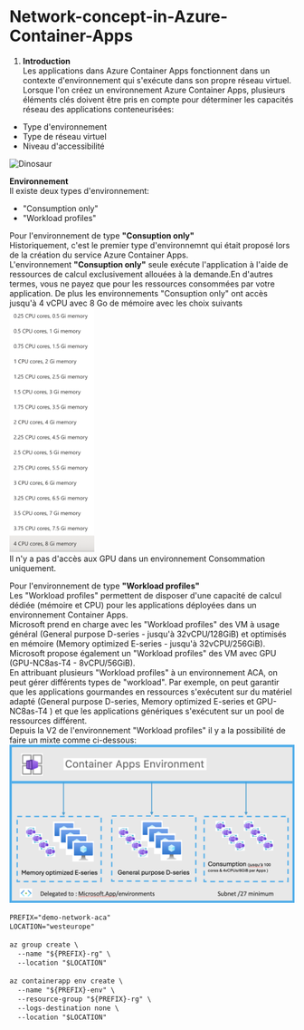 # Network-concept-in-Azure-Container-Apps
1. __Introduction__ </br>
Les applications dans Azure Container Apps fonctionnent dans un contexte d'environnement qui s'exécute dans son propre réseau virtuel. Lorsque l'on créez un environnement Azure Container Apps, plusieurs éléments clés doivent être pris en compte pour déterminer les capacités réseau des applications conteneurisées:
- Type d'environnement
- Type de réseau virtuel
- Niveau d'accessibilité

<img src="https://learn.microsoft.com/en-us/azure/container-apps/media/environments/azure-container-apps-environments.png" alt="Dinosaur" />

__Environnement__<br>
Il existe deux types d'environnement:
- "Consumption only"
- "Workload profiles"


Pour l'environnement de type __"Consuption only"__<br>
Historiquement, c'est le premier type d'environnemnt qui était proposé lors de la création du service Azure Container Apps.<br>
L'environnement __"Consuption only"__ seule exécute l'application à l'aide de ressources de calcul exclusivement allouées à la demande.En d'autres termes, vous ne payez que pour les ressources consommées par votre application. De plus les environnements "Consuption only" ont accès jusqu'à 4 vCPU avec 8 Go de mémoire avec les choix suivants<br>
<img width='150' src='./images/img-00.png'/><br>
Il n'y a pas d'accès aux GPU dans un environnement Consommation uniquement.


Pour l'environnement de  type __"Workload profiles"__<br>
Les "Workload profiles" permettent de disposer d'une capacité de calcul dédiée (mémoire et CPU) pour les applications déployées dans un environnement Container Apps.<br>
Microsoft prend en charge avec les "Workload profiles" des VM à usage général (General purpose D-series - jusqu'à 32vCPU/128GiB) et optimisés en mémoire (Memory optimized E-series - jusqu'à 32vCPU/256GiB). Microsoft propose également un "Workload profiles" des VM avec GPU (GPU-NC8as-T4 - 8vCPU/56GiB).<br>
En attribuant plusieurs "Workload profiles" à un environnement ACA, on peut gérer différents types de "workload". Par exemple, on peut garantir que les applications gourmandes en ressources s'exécutent sur du matériel adapté (General purpose D-series, Memory optimized E-series et GPU-NC8as-T4 ) et que les applications génériques s'exécutent sur un pool de ressources différent.<br>
Depuis la V2 de l'environnement "Workload profiles" il y a la possibilité de faire un mixte comme ci-dessous:<br>
<img src='./images/img-01.png'/><br>








```
PREFIX="demo-network-aca"
LOCATION="westeurope"

az group create \
  --name "${PREFIX}-rg" \
  --location "$LOCATION"

az containerapp env create \
  --name "${PREFIX}-env" \
  --resource-group "${PREFIX}-rg" \
  --logs-destination none \
  --location "$LOCATION"

```





